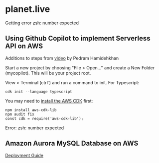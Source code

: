 # planet.live

Getting error zsh: number expected

## Using Github Copilot to implement Serverless API on AWS

Additions to steps from [video](https://www.youtube.com/watch?v=t7vLF9d7gSU) by Pedram Hamidehkhan

Start a new project by choosing "File > Open..." and create a New Folder (mycopilot).  This will be your project root.

View > Terminal (ctrl`) and run a command to init. For Typescript:  

`cdk init --language typescript`

You may need to [install the AWS CDK](https://docs.aws.amazon.com/cdk/v2/guide/getting_started.html) first:

<code>npm install aws-cdk-lib</code>  
<code>npm audit fix</code>  
<code>const cdk = require('aws-cdk-lib');</code>

Error: zsh: number expected

## Amazon Aurora MySQL Database on AWS

[Deployment Guide](https://aws.amazon.com/quickstart/architecture/aurora-mysql/)


